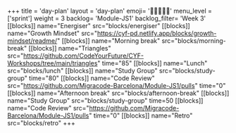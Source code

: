 +++
title = 'day-plan'
layout = 'day-plan'
emoji= '🧑🏽‍🤝‍🧑🏽'
menu_level = ['sprint']
weight = 3
backlog= 'Module-JS1'
backlog_filter= 'Week 3'
[[blocks]]
name="Energiser"
src="blocks/energiser"
[[blocks]]
name="Growth Mindset"
src="https://cyf-pd.netlify.app/blocks/growth-mindset/readme/"
[[blocks]]
name="Morning break"
src="blocks/morning-break"
[[blocks]]
name="Triangles"
src="https://github.com/CodeYourFuture/CYF-Workshops/tree/main/triangles"
time="85"
[[blocks]]
name="Lunch"
src="blocks/lunch"
[[blocks]]
name="Study Group"
src="blocks/study-group"
time="80"
[[blocks]]
name="Code Review"
src="https://github.com/Migracode-Barcelona/Module-JS1/pulls"
time="0"
[[blocks]]
name="Afternoon break"
src="blocks/afternoon-break"
[[blocks]]
name="Study Group"
src="blocks/study-group"
time=50
[[blocks]]
name="Code Review"
src="https://github.com/Migracode-Barcelona/Module-JS1/pulls"
time="0"
[[blocks]]
name="Retro"
src="blocks/retro"
+++
